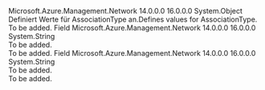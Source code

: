 <Type Name="AssociationType" FullName="Microsoft.Azure.Management.Network.Models.AssociationType">
  <TypeSignature Language="C#" Value="public static class AssociationType" />
  <TypeSignature Language="ILAsm" Value=".class public auto ansi abstract sealed beforefieldinit AssociationType extends System.Object" />
  <TypeSignature Language="DocId" Value="T:Microsoft.Azure.Management.Network.Models.AssociationType" />
  <TypeSignature Language="VB.NET" Value="Public Class AssociationType" />
  <TypeSignature Language="F#" Value="type AssociationType = class" />
  <AssemblyInfo>
    <AssemblyName>Microsoft.Azure.Management.Network</AssemblyName>
    <AssemblyVersion>14.0.0.0</AssemblyVersion>
    <AssemblyVersion>16.0.0.0</AssemblyVersion>
  </AssemblyInfo>
  <Base>
    <BaseTypeName>System.Object</BaseTypeName>
  </Base>
  <Interfaces />
  <Docs>
    <summary>
            <span data-ttu-id="6fc14-101">Definiert Werte für AssociationType an.</span><span class="sxs-lookup"><span data-stu-id="6fc14-101">Defines values for AssociationType.</span></span>
            </summary>
    <remarks>To be added.</remarks>
  </Docs>
  <Members>
    <Member MemberName="Associated">
      <MemberSignature Language="C#" Value="public const string Associated;" />
      <MemberSignature Language="ILAsm" Value=".field public static literal string Associated" />
      <MemberSignature Language="DocId" Value="F:Microsoft.Azure.Management.Network.Models.AssociationType.Associated" />
      <MemberSignature Language="VB.NET" Value="Public Const Associated As String " />
      <MemberSignature Language="F#" Value="val mutable Associated : string" Usage="Microsoft.Azure.Management.Network.Models.AssociationType.Associated" />
      <MemberType>Field</MemberType>
      <AssemblyInfo>
        <AssemblyName>Microsoft.Azure.Management.Network</AssemblyName>
        <AssemblyVersion>14.0.0.0</AssemblyVersion>
        <AssemblyVersion>16.0.0.0</AssemblyVersion>
      </AssemblyInfo>
      <ReturnValue>
        <ReturnType>System.String</ReturnType>
      </ReturnValue>
      <Docs>
        <summary>To be added.</summary>
        <remarks>To be added.</remarks>
      </Docs>
    </Member>
    <Member MemberName="Contains">
      <MemberSignature Language="C#" Value="public const string Contains;" />
      <MemberSignature Language="ILAsm" Value=".field public static literal string Contains" />
      <MemberSignature Language="DocId" Value="F:Microsoft.Azure.Management.Network.Models.AssociationType.Contains" />
      <MemberSignature Language="VB.NET" Value="Public Const Contains As String " />
      <MemberSignature Language="F#" Value="val mutable Contains : string" Usage="Microsoft.Azure.Management.Network.Models.AssociationType.Contains" />
      <MemberType>Field</MemberType>
      <AssemblyInfo>
        <AssemblyName>Microsoft.Azure.Management.Network</AssemblyName>
        <AssemblyVersion>14.0.0.0</AssemblyVersion>
        <AssemblyVersion>16.0.0.0</AssemblyVersion>
      </AssemblyInfo>
      <ReturnValue>
        <ReturnType>System.String</ReturnType>
      </ReturnValue>
      <Docs>
        <summary>To be added.</summary>
        <remarks>To be added.</remarks>
      </Docs>
    </Member>
  </Members>
</Type>